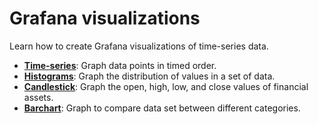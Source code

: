 # Grafana visualizations 
Learn how to create Grafana visualizations of time-series data.

- **[Time-series][time-series]**: Graph data points in timed order.
- **[Histograms][histograms]**: Graph the distribution of values in a set of data.
- **[Candlestick][candlestick]**: Graph the open, high, low, and close values of financial assets.
- **[Barchart][barchart]**: Graph to compare data set between different categories.

[barchart]: /tutorials/grafana/visualizations/barchart
[candlestick]: /tutorials/grafana/visualizations/candlestick
[histograms]: /tutorials/grafana/visualizations/histograms
[time-series]: /tutorials/grafana/visualizations/time-series
